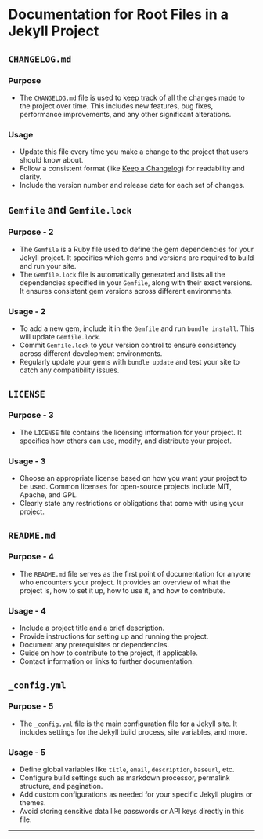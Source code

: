 # Documentation for Root Files in a Jekyll Project

## `CHANGELOG.md`

### Purpose

- The `CHANGELOG.md` file is used to keep track of all the changes made to the project over time. This includes new features, bug fixes, performance improvements, and any other significant alterations.

### Usage

- Update this file every time you make a change to the project that users should know about.
- Follow a consistent format (like [Keep a Changelog](https://keepachangelog.com/en/1.0.0/)) for readability and clarity.
- Include the version number and release date for each set of changes.

## `Gemfile` and `Gemfile.lock`

### Purpose - 2

- The `Gemfile` is a Ruby file used to define the gem dependencies for your Jekyll project. It specifies which gems and versions are required to build and run your site.
- The `Gemfile.lock` file is automatically generated and lists all the dependencies specified in your `Gemfile`, along with their exact versions. It ensures consistent gem versions across different environments.

### Usage - 2

- To add a new gem, include it in the `Gemfile` and run `bundle install`. This will update `Gemfile.lock`.
- Commit `Gemfile.lock` to your version control to ensure consistency across different development environments.
- Regularly update your gems with `bundle update` and test your site to catch any compatibility issues.

## `LICENSE`

### Purpose - 3

- The `LICENSE` file contains the licensing information for your project. It specifies how others can use, modify, and distribute your project.

### Usage - 3

- Choose an appropriate license based on how you want your project to be used. Common licenses for open-source projects include MIT, Apache, and GPL.
- Clearly state any restrictions or obligations that come with using your project.

## `README.md`

### Purpose - 4

- The `README.md` file serves as the first point of documentation for anyone who encounters your project. It provides an overview of what the project is, how to set it up, how to use it, and how to contribute.

### Usage - 4

- Include a project title and a brief description.
- Provide instructions for setting up and running the project.
- Document any prerequisites or dependencies.
- Guide on how to contribute to the project, if applicable.
- Contact information or links to further documentation.

## `_config.yml`

### Purpose - 5

- The `_config.yml` file is the main configuration file for a Jekyll site. It includes settings for the Jekyll build process, site variables, and more.

### Usage - 5

- Define global variables like `title`, `email`, `description`, `baseurl`, etc.
- Configure build settings such as markdown processor, permalink structure, and pagination.
- Add custom configurations as needed for your specific Jekyll plugins or themes.
- Avoid storing sensitive data like passwords or API keys directly in this file.

---

<!-- These documents play a vital role in the organization and management of a Jekyll project. Proper documentation ensures that the project is accessible and maintainable, facilitating collaboration and development. -->